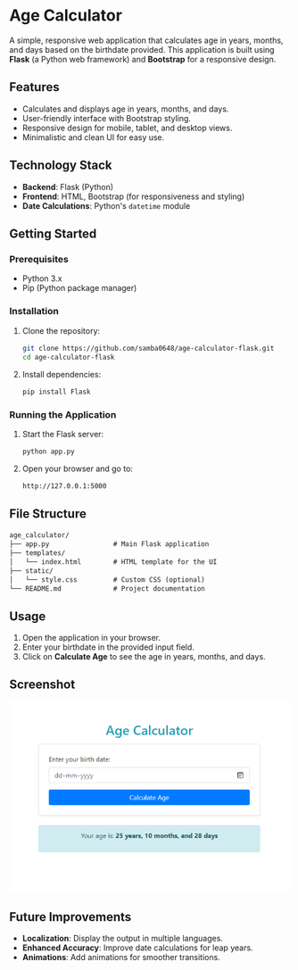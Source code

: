 # Age Calculator

A simple, responsive web application that calculates age in years, months, and days based on the birthdate provided. This application is built using **Flask** (a Python web framework) and **Bootstrap** for a responsive design.

## Features

- Calculates and displays age in years, months, and days.
- User-friendly interface with Bootstrap styling.
- Responsive design for mobile, tablet, and desktop views.
- Minimalistic and clean UI for easy use.

## Technology Stack

- **Backend**: Flask (Python)
- **Frontend**: HTML, Bootstrap (for responsiveness and styling)
- **Date Calculations**: Python's `datetime` module

## Getting Started

### Prerequisites

- Python 3.x
- Pip (Python package manager)

### Installation

1. Clone the repository:

   ```bash
   git clone https://github.com/samba0648/age-calculator-flask.git
   cd age-calculator-flask
   ```

2. Install dependencies:

   ```bash
   pip install Flask
   ```

### Running the Application

1. Start the Flask server:
   ```bash
   python app.py
   ```

2. Open your browser and go to:

   ```
   http://127.0.0.1:5000
   ```

## File Structure

```
age_calculator/
├── app.py                # Main Flask application
├── templates/
│   └── index.html        # HTML template for the UI
├── static/
│   └── style.css         # Custom CSS (optional)
└── README.md             # Project documentation
```

## Usage

1. Open the application in your browser.
2. Enter your birthdate in the provided input field.
3. Click on **Calculate Age** to see the age in years, months, and days.

## Screenshot

![Output](image.png)

## Future Improvements

- **Localization**: Display the output in multiple languages.
- **Enhanced Accuracy**: Improve date calculations for leap years.
- **Animations**: Add animations for smoother transitions.
